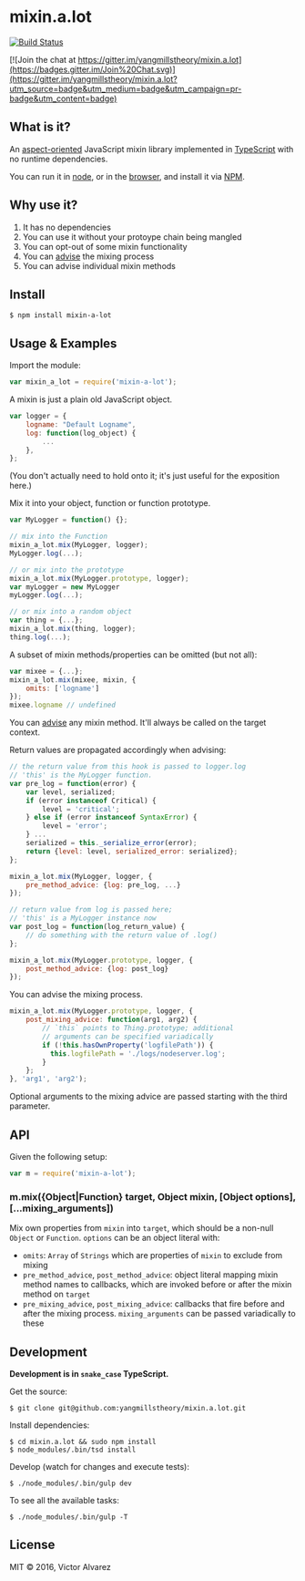 # mixin.a.lot

[![Build Status](https://travis-ci.org/yangmillstheory/mixin.a.lot.svg?branch=master)](https://travis-ci.org/yangmillstheory/mixin.a.lot)

[![Join the chat at https://gitter.im/yangmillstheory/mixin.a.lot](https://badges.gitter.im/Join%20Chat.svg)](https://gitter.im/yangmillstheory/mixin.a.lot?utm_source=badge&utm_medium=badge&utm_campaign=pr-badge&utm_content=badge)

## What is it?

An [aspect-oriented](https://en.wikipedia.org/wiki/Aspect-oriented_programming) JavaScript mixin library implemented in [TypeScript](http://www.typescriptlang.org/) with no runtime dependencies.

You can run it in [node](https://nodejs.org/), or in the [browser](http://browserify.org/), and install it via [NPM](https://www.npmjs.com/package/mixin-a-lot).

## Why use it?

1. It has no dependencies
2. You can use it without your protoype chain being mangled
3. You can opt-out of some mixin functionality
4. You can [advise](https://en.wikipedia.org/wiki/Advice_(programming)) the mixing process
3. You can advise individual mixin methods

## Install

    $ npm install mixin-a-lot
    
## Usage & Examples

Import the module:

```javascript
var mixin_a_lot = require('mixin-a-lot');
```

A mixin is just a plain old JavaScript object. 

```javascript
var logger = {
    logname: "Default Logname",
    log: function(log_object) {
        ...
    },
};

```
(You don't actually need to hold onto it; it's just useful for the exposition here.)

Mix it into your object, function or function prototype.
```javascript
var MyLogger = function() {};

// mix into the Function
mixin_a_lot.mix(MyLogger, logger);
MyLogger.log(...);

// or mix into the prototype
mixin_a_lot.mix(MyLogger.prototype, logger);
var myLogger = new MyLogger
myLogger.log(...);

// or mix into a random object
var thing = {...};
mixin_a_lot.mix(thing, logger);
thing.log(...);
```

A subset of mixin methods/properties can be omitted (but not all):

```javascript
var mixee = {...};
mixin_a_lot.mix(mixee, mixin, {
    omits: ['logname']
});
mixee.logname // undefined
```

You can [advise](https://en.wikipedia.org/wiki/Advice_(programming)) any mixin method. It'll always be called on the target context.

Return values are propagated accordingly when advising:

```javascript
// the return value from this hook is passed to logger.log
// 'this' is the MyLogger function.
var pre_log = function(error) {
    var level, serialized;
    if (error instanceof Critical) {
        level = 'critical';
    } else if (error instanceof SyntaxError) {
        level = 'error';
    } ...
    serialized = this._serialize_error(error);
    return {level: level, serialized_error: serialized};
};

mixin_a_lot.mix(MyLogger, logger, {
    pre_method_advice: {log: pre_log, ...}
});

// return value from log is passed here;
// 'this' is a MyLogger instance now
var post_log = function(log_return_value) {
    // do something with the return value of .log()
};

mixin_a_lot.mix(MyLogger.prototype, logger, {
    post_method_advice: {log: post_log}
});
```

You can advise the mixing process.

```javascript
mixin_a_lot.mix(MyLogger.prototype, logger, {
    post_mixing_advice: function(arg1, arg2) {
        // `this` points to Thing.prototype; additional
        // arguments can be specified variadically
        if (!this.hasOwnProperty('logfilePath')) {
          this.logfilePath = './logs/nodeserver.log';
        }
    };
}, 'arg1', 'arg2');
```

Optional arguments to the mixing advice are passed starting with the third parameter.

## API

Given the following setup:

```javascript
var m = require('mixin-a-lot');
```

### <a name="mix"></a> m.mix({Object|Function} target, Object mixin, [Object options], [...mixing_arguments])

Mix own properties from `mixin` into `target`, which should be a non-null `Object` or `Function`. `options` can be an object literal with:

* `omits`: `Array` of `Strings` which are properties of `mixin` to exclude from mixing
* `pre_method_advice`, `post_method_advice`: object literal mapping mixin method names to callbacks, which are invoked before or after the mixin method on `target`
* `pre_mixing_advice`, `post_mixing_advice`: callbacks that fire before and after the mixing process. `mixing_arguments` can be passed variadically to these

## Development

**Development is in `snake_case` TypeScript.**

Get the source:

    $ git clone git@github.com:yangmillstheory/mixin.a.lot.git

Install dependencies:

    $ cd mixin.a.lot && sudo npm install
    $ node_modules/.bin/tsd install

Develop (watch for changes and execute tests):

    $ ./node_modules/.bin/gulp dev

To see all the available tasks:

    $ ./node_modules/.bin/gulp -T

## License

MIT © 2016, Victor Alvarez
